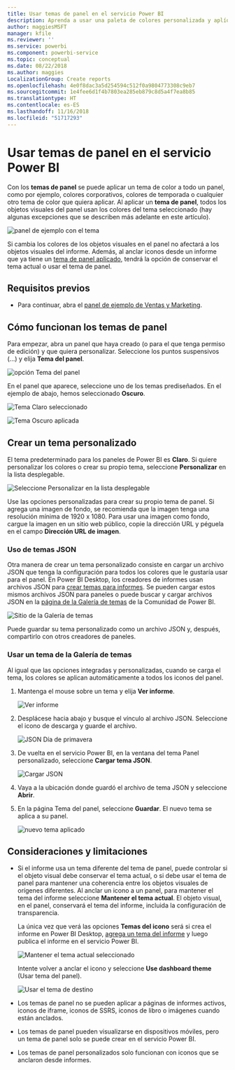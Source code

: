 ```yaml
---
title: Usar temas de panel en el servicio Power BI
description: Aprenda a usar una paleta de colores personalizada y aplíquela a un panel completo en el servicio Power BI
author: maggiesMSFT
manager: kfile
ms.reviewer: ''
ms.service: powerbi
ms.component: powerbi-service
ms.topic: conceptual
ms.date: 08/22/2018
ms.author: maggies
LocalizationGroup: Create reports
ms.openlocfilehash: 4e0f8dac3a5d254594c512f0a9804773308c9eb7
ms.sourcegitcommit: 1e4fee6d1f4b7803ea285eb879c8d5a4f7ea8b85
ms.translationtype: HT
ms.contentlocale: es-ES
ms.lasthandoff: 11/16/2018
ms.locfileid: "51717293"
---
```

# <a name="use-dashboard-themes-in-power-bi-service"></a>Usar temas de panel en el servicio Power BI
Con los **temas de panel** se puede aplicar un tema de color a todo un panel, como por ejemplo, colores corporativos, colores de temporada o cualquier otro tema de color que quiera aplicar. Al aplicar un **tema de panel**, todos los objetos visuales del panel usan los colores del tema seleccionado (hay algunas excepciones que se describen más adelante en este artículo).

![panel de ejemplo con el tema](media/service-dashboard-themes/power-bi-full-dashboard-theme.png)

Si cambia los colores de los objetos visuales en el panel no afectará a los objetos visuales del informe. Además, al anclar iconos desde un informe que ya tiene un [tema de panel aplicado](desktop-report-themes.md), tendrá la opción de conservar el tema actual o usar el tema de panel.


## <a name="prerequisites"></a>Requisitos previos
* Para continuar, abra el [panel de ejemplo de Ventas y Marketing](sample-datasets.md).


## <a name="how-dashboard-themes-work"></a>Cómo funcionan los temas de panel
Para empezar, abra un panel que haya creado (o para el que tenga permiso de edición) y que quiera personalizar. Seleccione los puntos suspensivos (...) y elija **Tema del panel**. 

![opción Tema del panel](media/service-dashboard-themes/power-bi-dashboard-theme.png)

En el panel que aparece, seleccione uno de los temas prediseñados.  En el ejemplo de abajo, hemos seleccionado **Oscuro**.

![Tema Claro seleccionado](media/service-dashboard-themes/power-bi-theme-menu.png)

![Tema Oscuro aplicada](media/service-dashboard-themes/power-bi-theme-dark.png)

## <a name="create-a-custom-theme"></a>Crear un tema personalizado

El tema predeterminado para los paneles de Power BI es **Claro**. Si quiere personalizar los colores o crear su propio tema, seleccione **Personalizar** en la lista desplegable. 

![Seleccione Personalizar en la lista desplegable](media/service-dashboard-themes/power-bi-theme-custom.png)

Use las opciones personalizadas para crear su propio tema de panel. Si agrega una imagen de fondo, se recomienda que la imagen tenga una resolución mínima de 1920 x 1080. Para usar una imagen como fondo, cargue la imagen en un sitio web público, copie la dirección URL y péguela en el campo **Dirección URL de imagen**. 

### <a name="using-json-themes"></a>Uso de temas JSON
Otra manera de crear un tema personalizado consiste en cargar un archivo JSON que tenga la configuración para todos los colores que le gustaría usar para el panel. En Power BI Desktop, los creadores de informes usan archivos JSON para [crear temas para informes](desktop-report-themes.md). Se pueden cargar estos mismos archivos JSON para paneles o puede buscar y cargar archivos JSON en la [página de la Galería de temas](https://community.powerbi.com/t5/Themes-Gallery/bd-p/ThemesGallery) de la Comunidad de Power BI. 

![Sitio de la Galería de temas](media/service-dashboard-themes/power-bi-theme-gallery.png)

Puede guardar su tema personalizado como un archivo JSON y, después, compartirlo con otros creadores de paneles. 

### <a name="use-a-theme-from-the-theme-gallery"></a>Usar un tema de la Galería de temas

Al igual que las opciones integradas y personalizadas, cuando se carga el tema, los colores se aplican automáticamente a todos los iconos del panel. 

1. Mantenga el mouse sobre un tema y elija **Ver informe**.

    ![Ver informe](media/service-dashboard-themes/power-bi-choose-theme.png)

2. Desplácese hacia abajo y busque el vínculo al archivo JSON.  Seleccione el icono de descarga y guarde el archivo.

    ![JSON Día de primavera](media/service-dashboard-themes/power-bi-theme-json.png)

3. De vuelta en el servicio Power BI, en la ventana del tema Panel personalizado, seleccione **Cargar tema JSON**.

    ![Cargar JSON](media/service-dashboard-themes/power-bi-upload-theme.png)

4. Vaya a la ubicación donde guardó el archivo de tema JSON y seleccione **Abrir**.

5. En la página Tema del panel, seleccione **Guardar**. El nuevo tema se aplica a su panel.

    ![nuevo tema aplicado](media/service-dashboard-themes/power-bi-json.png)

## <a name="considerations-and-limitations"></a>Consideraciones y limitaciones

* Si el informe usa un tema diferente del tema de panel, puede controlar si el objeto visual debe conservar el tema actual, o si debe usar el tema de panel para mantener una coherencia entre los objetos visuales de orígenes diferentes. Al anclar un icono a un panel, para mantener el tema del informe seleccione **Mantener el tema actual**. El objeto visual, en el panel, conservará el tema del informe, incluida la configuración de transparencia. 

    La única vez que verá las opciones **Temas del icono** será si crea el informe en Power BI Desktop, [agrega un tema del informe](desktop-report-themes.md) y luego publica el informe en el servicio Power BI. 

    ![Mantener el tema actual seleccionado](media/service-dashboard-themes/power-bi-keep-current.png)

    Intente volver a anclar el icono y seleccione **Use dashboard theme** (Usar tema del panel).

    ![Usar el tema de destino](media/service-dashboard-themes/power-bi-use-destination.png)

* Los temas de panel no se pueden aplicar a páginas de informes activos, iconos de iframe, iconos de SSRS, iconos de libro o imágenes cuando están anclados.
* Los temas de panel pueden visualizarse en dispositivos móviles, pero un tema de panel solo se puede crear en el servicio Power BI. 
* Los temas de panel personalizados solo funcionan con iconos que se anclaron desde informes. 

